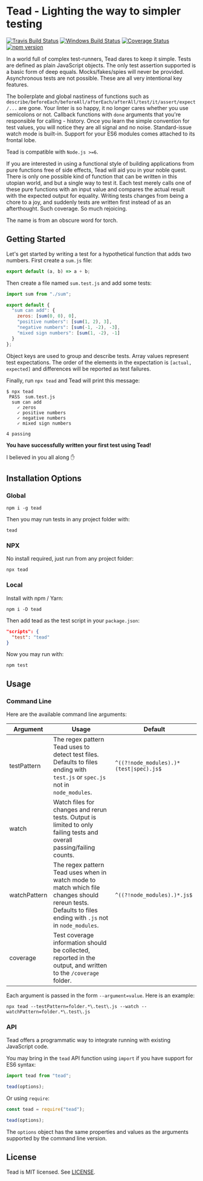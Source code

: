 # Tead - Lighting the way to simpler testing

[![Travis Build Status](https://travis-ci.org/okwolf/tead.svg?branch=master)](https://travis-ci.org/okwolf/tead) [![Windows Build Status](https://ci.appveyor.com/api/projects/status/github/okwolf/tead?svg=true)](https://ci.appveyor.com/project/okwolf/tead/branch/master) [![Coverage Status](https://coveralls.io/repos/github/okwolf/tead/badge.svg?branch=master)](https://coveralls.io/github/okwolf/tead?branch=master) [![npm version](https://img.shields.io/npm/v/tead.svg?style=flat)](https://www.npmjs.com/package/tead)

In a world full of complex test-runners, Tead dares to keep it simple. Tests are defined as plain JavaScript objects. The only test assertion supported is a basic form of deep equals. Mocks/fakes/spies will never be provided. Asynchronous tests are not possible. These are all very intentional key features.

The boilerplate and global nastiness of functions such as `describe/beforeEach/beforeAll/afterEach/afterAll/test/it/assert/expect/...` are gone. Your linter is so happy, it no longer cares whether you use semicolons or not. Callback functions with `done` arguments that you're responsible for calling - history. Once you learn the simple convention for test values, you will notice they are all signal and no noise. Standard-issue watch mode is built-in. Support for your ES6 modules comes attached to its frontal lobe.

Tead is compatible with `Node.js >=6`.

If you are interested in using a functional style of building applications from pure functions free of side effects, Tead will aid you in your noble quest. There is only one possible kind of function that can be written in this utopian world, and but a single way to test it. Each test merely calls one of these pure functions with an input value and compares the actual result with the expected output for equality. Writing tests changes from being a chore to a joy, and suddenly tests are written first instead of as an afterthought. Such coverage. So much rejoicing.

The name is from an obscure word for torch.

## Getting Started

Let's get started by writing a test for a hypothetical function that adds two numbers. First create a `sum.js` file:

```js
export default (a, b) => a + b;
```

Then create a file named `sum.test.js` and add some tests:

```js
import sum from "./sum";

export default {
  "sum can add": {
    zeros: [sum(0, 0), 0],
    "positive numbers": [sum(1, 2), 3],
    "negative numbers": [sum(-1, -2), -3],
    "mixed sign numbers": [sum(1, -2), -1]
  }
};
```

Object keys are used to group and describe tests. Array values represent test expectations. The order of the elements in the expectation is `[actual, expected]` and differences will be reported as test failures.

Finally, run `npx tead` and Tead will print this message:

```console
$ npx tead
 PASS  sum.test.js
  sum can add
    ✓ zeros
    ✓ positive numbers
    ✓ negative numbers
    ✓ mixed sign numbers

4 passing
```

**You have successfully written your first test using Tead!**

I believed in you all along ✋

## Installation Options

### Global

```console
npm i -g tead
```

Then you may run tests in any project folder with:

```console
tead
```

### NPX

No install required, just run from any project folder:

```console
npx tead
```

### Local

Install with npm / Yarn:

```console
npm i -D tead
```

Then add tead as the test script in your `package.json`:

```json
"scripts": {
  "test": "tead"
}
```

Now you may run with:

```console
npm test
```

## Usage

### Command Line

Here are the available command line arguments:

| Argument     | Usage                                                                                                                                                      | Default                                                 |
|--------------|------------------------------------------------------------------------------------------------------------------------------------------------------------|---------------------------------------------------------|
| testPattern  | The regex pattern Tead uses to detect test files. Defaults to files ending with `test.js` or `spec.js` not in `node_modules`.                              | <code>^((?!node_modules).)*(test&#124;spec)\.js$</code> |
| watch        | Watch files for changes and rerun tests. Output is limited to only failing tests and overall passing/failing counts.                                       |                                                         |
| watchPattern | The regex pattern Tead uses when in watch mode to match which file changes should rereun tests. Defaults to files ending with `.js` not in `node_modules`. | <code>^((?!node_modules).)*\.js$</code>                 |
| coverage     | Test coverage information should be collected, reported in the output, and written to the `/coverage` folder.                                              |                                                         |

Each argument is passed in the form `--argument=value`. Here is an example:

```console
npx tead --testPattern=folder.*\.test\.js --watch --watchPattern=folder.*\.test\.js
```

### API

Tead offers a programmatic way to integrate running with existing JavaScript code.

You may bring in the `tead` API function using `import` if you have support for ES6 syntax:

```js
import tead from "tead";

tead(options);
```

Or using `require`:

```js
const tead = require("tead");

tead(options);
```

The `options` object has the same properties and values as the arguments supported by the command line version.

## License

Tead is MIT licensed. See [LICENSE](LICENSE.md).
